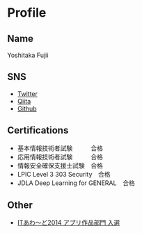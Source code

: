 # Profile

## Name

Yoshitaka Fujii

## SNS

- [Twitter](https://twitter.com/ystkfujii)
- [Qiita](https://qiita.com/ystkfujii)
- [Github](https://github.com/ystkfujii)

## Certifications

- 基本情報技術者試験　　　合格
- 応用情報技術者試験　　　合格
- 情報安全確保支援士試験　合格
- LPIC Level 3 303 Security　合格
- JDLA Deep Learning for GENERAL　合格

## Other

- [ITあわ～ど2014 アプリ作品部門 入選](https://freshitaward.wixsite.com/website-1/2014)
